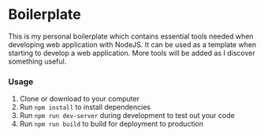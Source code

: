 # Boilerplate
This is my personal boilerplate which contains essential tools needed when developing web application with NodeJS.
It can be used as a template when starting to develop a web application.
More tools will be added as I discover something useful.

### Usage
1. Clone or download to your computer
2. Run `npm install` to install dependencies
3. Run `npm run dev-server` during development to test out your code
4. Run `npm run build` to build for deployment to production
